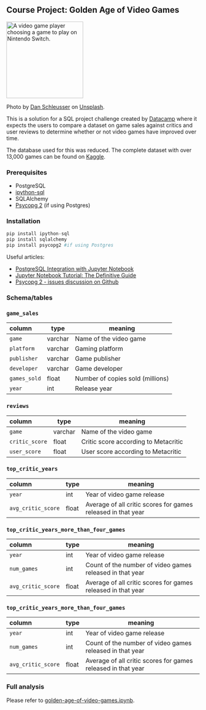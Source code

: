 ## Course Project: Golden Age of Video Games
<p><img src="https://images.unsplash.com/photo-1632256347173-298f7407d1df?ixlib=rb-4.0.3&ixid=MnwxMjA3fDB8MHxwaG90by1wYWdlfHx8fGVufDB8fHx8&auto=format&fit=crop&w=987&q=80" alt="A video game player choosing a game to play on Nintendo Switch." width="200"></p>

<p>Photo by <a href="https://unsplash.com/@retromoon">Dan Schleusser</a> on <a href="https://unsplash.com">Unsplash</a>.</p>
This is a solution for a SQL project challenge created by <a href="https://www.datacamp.com"> Datacamp</a> where it expects
the users to compare a dataset on game sales against critics and user reviews to determine whether or not video games
have improved over time.
<p>The database used for this was reduced. The complete dataset with over 13,000 games can be found on <a href="https://www.kaggle.com/holmjason2/videogamedata">Kaggle</a>.
</p>

### Prerequisites
- PostgreSQL
- [ipython-sql](https://github.com/catherinedevlin/ipython-sql)
- SQLAlchemy
- [Psycopg 2](https://pypi.org/project/Psycopg2/) (if using Postgres)

### Installation

```python 
pip install ipython-sql
pip install sqlalchemy
pip install psycopg2 #if using Postgres
```

Useful articles:
- [PostgreSQL Integration with Jupyter Notebook](https://medium.com/analytics-vidhya/postgresql-integration-with-jupyter-notebook-deb97579a38d)
- [Jupyter Notebook Tutorial: The Definitive Guide](https://www.datacamp.com/tutorial/tutorial-jupyter-notebook)
- [Psycopg 2 - issues discussion on Github](https://github.com/psycopg/psycopg2/issues/1200)

### Schema/tables

<h3 id="game_sales"><code>game_sales</code></h3>
<table>
    <thead>
        <tr>
            <th style="text-align:left;">column</th>
            <th>type</th>
            <th>meaning</th>
        </tr>
    </thead>
    <tbody>
        <tr>
            <td style="text-align:left;"><code>game</code></td>
            <td>varchar</td>
            <td>Name of the video game</td>
        </tr>
        <tr>
            <td style="text-align:left;"><code>platform</code></td>
            <td>varchar</td>
            <td>Gaming platform</td>
        </tr>
        <tr>
            <td style="text-align:left;"><code>publisher</code></td>
            <td>varchar</td>
            <td>Game publisher</td>
        </tr>
        <tr>
            <td style="text-align:left;"><code>developer</code></td>
            <td>varchar</td>
            <td>Game developer</td>
        </tr>
        <tr>
            <td style="text-align:left;"><code>games_sold</code></td>
            <td>float</td>
            <td>Number of copies sold (millions)</td>
        </tr>
        <tr>
            <td style="text-align:left;"><code>year</code></td>
            <td>int</td>
            <td>Release year</td>
        </tr>
    </tbody>
</table>
<h3 id="reviews"><code>reviews</code></h3>
<table>
    <thead>
        <tr>
            <th style="text-align:left;">column</th>
            <th>type</th>
            <th>meaning</th>
        </tr>
    </thead>
    <tbody>
        <tr>
            <td style="text-align:left;"><code>game</code></td>
            <td>varchar</td>
            <td>Name of the video game</td>
        </tr>
        <tr>
            <td style="text-align:left;"><code>critic_score</code></td>
            <td>float</td>
            <td>Critic score according to Metacritic</td>
        </tr>
        <tr>
            <td style="text-align:left;"><code>user_score</code></td>
            <td>float</td>
            <td>User score according to Metacritic</td>
        </tr>
    </tbody>
</table>

<h3 id="top_critic_years"><code>top_critic_years</code></h3>
<table>
    <thead>
        <tr>
            <th style="text-align:left">column</th>
            <th>type</th>
            <th>meaning</th>
        </tr>
    </thead>
    <tbody>
        <tr>
            <td style="text-align:left"><code>year</code></td>
            <td>int</td>
            <td>Year of video game release</td>
        </tr>
        <tr>
            <td style="text-align:left"><code>avg_critic_score</code></td>
            <td>float</td>
            <td>Average of all critic scores for games released in that year</td>
        </tr>
    </tbody>
</table>
<h3 id="top_critic_years_more_than_four_games"><code>top_critic_years_more_than_four_games</code></h3>
<table>
    <thead>
        <tr>
            <th style="text-align:left">column</th>
            <th>type</th>
            <th>meaning</th>
        </tr>
    </thead>
    <tbody>
        <tr>
            <td style="text-align:left"><code>year</code></td>
            <td>int</td>
            <td>Year of video game release</td>
        </tr>
        <tr>
            <td style="text-align:left"><code>num_games</code></td>
            <td>int</td>
            <td>Count of the number of video games released in that year</td>
        </tr>
        <tr>
            <td style="text-align:left"><code>avg_critic_score</code></td>
            <td>float</td>
            <td>Average of all critic scores for games released in that year</td>
        </tr>
    </tbody>
</table>
<h3 id="top_critic_years_more_than_four_games"><code>top_critic_years_more_than_four_games</code></h3>
<table>
    <thead>
        <tr>
            <th style="text-align:left;">column</th>
            <th>type</th>
            <th>meaning</th>
        </tr>
    </thead>
    <tbody>
        <tr>
            <td style="text-align:left;"><code>year</code></td>
            <td>int</td>
            <td>Year of video game release</td>
        </tr>
        <tr>
            <td style="text-align:left;"><code>num_games</code></td>
            <td>int</td>
            <td>Count of the number of video games released in that year</td>
        </tr>
        <tr>
            <td style="text-align:left;"><code>avg_critic_score</code></td>
            <td>float</td>
            <td>Average of all critic scores for games released in that year</td>
        </tr>
    </tbody>
</table>

### Full analysis
Please refer to [golden-age-of-video-games.ipynb](golden-age-of-video-games.ipynb).
